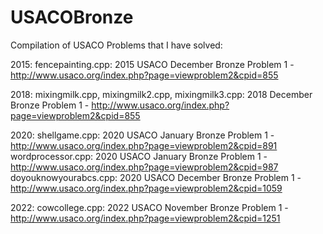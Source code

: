 # USACOBronze

Compilation of USACO Problems that I have solved:

2015: 
fencepainting.cpp: 2015 USACO December Bronze Problem 1 - http://www.usaco.org/index.php?page=viewproblem2&cpid=855

2018:
mixingmilk.cpp, mixingmilk2.cpp, mixingmilk3.cpp: 2018 December Bronze Problem 1 - http://www.usaco.org/index.php?page=viewproblem2&cpid=855

2020:
shellgame.cpp: 2020 USACO January Bronze Problem 1 - http://www.usaco.org/index.php?page=viewproblem2&cpid=891
wordprocessor.cpp: 2020 USACO January Bronze Problem 1 - http://www.usaco.org/index.php?page=viewproblem2&cpid=987
doyouknowyourabcs.cpp: 2020 USACO December Bronze Problem 1 - http://www.usaco.org/index.php?page=viewproblem2&cpid=1059 

2022:
cowcollege.cpp: 2022 USACO November Bronze Problem 1 - http://www.usaco.org/index.php?page=viewproblem2&cpid=1251

